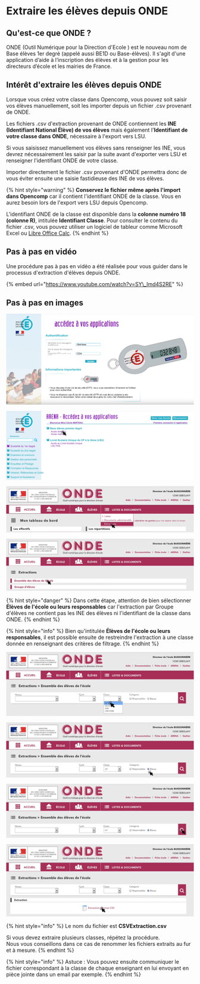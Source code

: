 # Extraire les élèves depuis ONDE

## Qu'est-ce que ONDE ?

ONDE \(Outil Numérique pour la Direction d'Ecole \) est le nouveau nom de Base élèves 1er degré \(appelé aussi BE1D ou Base-élèves\). Il s'agit d'une application d’aide à l’inscription des élèves et à la gestion pour les directeurs d’école et les mairies de France.

## Intérêt d'extraire les élèves depuis ONDE

Lorsque vous créez votre classe dans Opencomp, vous pouvez soit saisir vos élèves manuellement, soit les importer depuis un fichier .csv provenant de ONDE.

Les fichiers .csv d'extraction provenant de ONDE contiennent les **INE \(Identifiant National Élève\) de vos élèves** mais également l'**Identifiant de votre classe dans ONDE**, nécessaire à l'export vers LSU.

Si vous saisissez manuellement vos élèves sans renseigner les INE, vous devrez nécessairement les saisir par la suite avant d'exporter vers LSU et renseigner l'identifiant ONDE de votre classe.

Importer directement le fichier .csv provenant d'ONDE permettra donc de vous éviter ensuite une saisie fastidieuse des INE de vos élèves.

{% hint style="warning" %}
**Conservez le fichier même après l'import dans Opencomp** car il contient l'identifiant ONDE de la classe. Vous en aurez besoin lors de l'export vers LSU depuis Opencomp.

L'identifiant ONDE de la classe est disponible dans la **colonne numéro 18 \(colonne R\)**, intitulée **Identifiant Classe**. Pour consulter le contenu du fichier .csv, vous pouvez utiliser un logiciel de tableur comme Microsoft Excel ou [Libre Office Calc](https://fr.libreoffice.org/download/libreoffice-stable/).
{% endhint %}

## Pas à pas en vidéo

Une procédure pas à pas en vidéo a été réalisée pour vous guider dans le processus d'extraction d'élèves depuis ONDE.

{% embed url="https://www.youtube.com/watch?v=SY\_Imd4S2RE" %}

## Pas à pas en images

![Acc&#xE9;dez au portail ARENA de votre acad&#xE9;mie et identifiez vous avec votre cl&#xE9; OTP.](../.gitbook/assets/id_arena.png)

![S&#xE9;lectionnez &quot;Acc&#xE8;s directeur&quot; dans la rubrique &quot;Base &#xE9;l&#xE8;ves premier degr&#xE9;&quot;](../.gitbook/assets/arena.png)

![S&#xE9;lectionnez &quot;Extractions&quot; dans le menu &quot;Listes &amp; documents&quot;](../.gitbook/assets/extraction.png)

![S&#xE9;lectionnez &quot;&#xC9;l&#xE8;ves de l&apos;&#xE9;cole ou leurs responsables&quot;](../.gitbook/assets/ensemble.png)

{% hint style="danger" %}
Dans cette étape, attention de bien sélectionner **Élèves de l'école ou leurs responsables** car l'extraction par Groupe d'élèves ne contient pas les INE des élèves ni l'identifiant de la classe dans ONDE.
{% endhint %}

{% hint style="info" %}
Bien qu'intitulée **Élèves de l'école ou leurs responsables**, il est possible ensuite de restreindre l'extraction à une classe donnée en renseignant des critères de filtrage.
{% endhint %}

![Choisissez la classe &#xE0; extraire](../.gitbook/assets/classe.png)

![Choisissez la cat&#xE9;gorie &quot;&#xC9;l&#xE8;ves&quot;](../.gitbook/assets/eleves.png)

![Cliquez sur l&apos;ic&#xF4;ne de la loupe pour valider votre s&#xE9;lection.](../.gitbook/assets/loupe.png)

![Cliquez sur &quot;Extraction format CSV&quot; pour t&#xE9;l&#xE9;charger le fichier.](../.gitbook/assets/extractioncsv.png)

{% hint style="info" %}
Le nom du fichier est **CSVExtraction.csv**

Si vous devez extraire plusieurs classes, répétez la procédure.  
Nous vous conseillons dans ce cas de renommer les fichiers extraits au fur et à mesure.
{% endhint %}

{% hint style="info" %}
Astuce : Vous pouvez ensuite communiquer le fichier correspondant à la classe de chaque enseignant en lui envoyant en pièce jointe dans un email par exemple.
{% endhint %}



